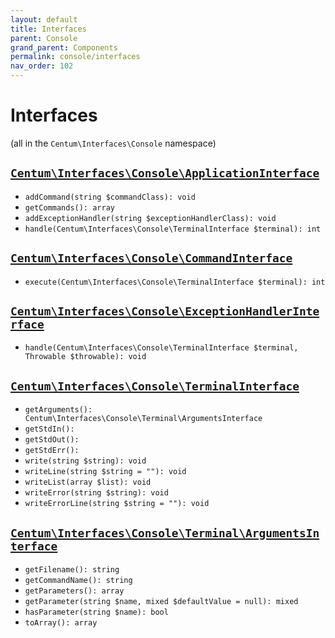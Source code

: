 ```yaml
---
layout: default
title: Interfaces
parent: Console
grand_parent: Components
permalink: console/interfaces
nav_order: 102
---
```




# Interfaces

(all in the `Centum\Interfaces\Console` namespace)



## [`Centum\Interfaces\Console\ApplicationInterface`](https://github.com/SidRoberts/centum/blob/development/src/Interfaces/Console/ApplicationInterface.php)

- `addCommand(string $commandClass): void`
- `getCommands(): array`
- `addExceptionHandler(string $exceptionHandlerClass): void`
- `handle(Centum\Interfaces\Console\TerminalInterface $terminal): int`



## [`Centum\Interfaces\Console\CommandInterface`](https://github.com/SidRoberts/centum/blob/development/src/Interfaces/Console/CommandInterface.php)

- `execute(Centum\Interfaces\Console\TerminalInterface $terminal): int`



## [`Centum\Interfaces\Console\ExceptionHandlerInterface`](https://github.com/SidRoberts/centum/blob/development/src/Interfaces/Console/ExceptionHandlerInterface.php)

- `handle(Centum\Interfaces\Console\TerminalInterface $terminal, Throwable $throwable): void`



## [`Centum\Interfaces\Console\TerminalInterface`](https://github.com/SidRoberts/centum/blob/development/src/Interfaces/Console/TerminalInterface.php)

- `getArguments(): Centum\Interfaces\Console\Terminal\ArgumentsInterface`
- `getStdIn(): `
- `getStdOut(): `
- `getStdErr(): `
- `write(string $string): void`
- `writeLine(string $string = ""): void`
- `writeList(array $list): void`
- `writeError(string $string): void`
- `writeErrorLine(string $string = ""): void`



## [`Centum\Interfaces\Console\Terminal\ArgumentsInterface`](https://github.com/SidRoberts/centum/blob/development/src/Interfaces/Console/Terminal/ArgumentsInterface.php)

- `getFilename(): string`
- `getCommandName(): string`
- `getParameters(): array`
- `getParameter(string $name, mixed $defaultValue = null): mixed`
- `hasParameter(string $name): bool`
- `toArray(): array`
